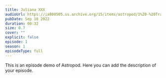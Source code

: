 ```yaml
---
title: Juliana XXX
audioUrl: https://ia800505.us.archive.org/15/items/astropod/1%20-%20Trailer%20with%20BG%20%28enhanced%29.ogg
pubDate: Sep 10 2022
duration: 00:32
size: 0.7
cover: ""
explicit: false
episode: 1
season: 1
episodeType: full
---
```

This is an episode demo of Astropod. Here you can add the description of your episode.